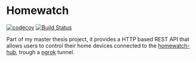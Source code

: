 # Homewatch

[![codecov](https://codecov.io/gh/zeesousa/homewatch/branch/master/graph/badge.svg)](https://codecov.io/gh/zeesousa/homewatch)
[![Build Status](https://travis-ci.org/zeesousa/homewatch.svg?branch=master)](https://travis-ci.org/zeesousa/homewatch)

Part of my master thesis project, it provides a HTTP based REST API that allows users to control their home devices connected to the [homewatch-hub](https://github.com/zeesousa/homewatch-hub), trough a [ngrok](https://ngrok.com) tunnel.
